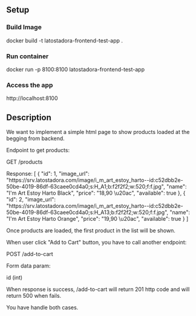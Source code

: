 ## Setup
### Build Image

docker build -t latostadora-frontend-test-app .

### Run container

docker run -p 8100:8100 latostadora-frontend-test-app

### Access the app

http://localhost:8100


## Description

We want to implement a simple html page to show products loaded at the begging from backend.

Endpoint to get products: 

GET /products

Response:
[
    {
        "id": 1,
        "image_url": "https:\/\/srv.latostadora.com\/image\/i_m_art_estoy_harto--id:c52dbb2e-50be-4019-86df-63caee0cd4a0;s:H_A1;b:f2f2f2;w:520;f:f.jpg",
        "name": "I'm Art Estoy Harto Black",
        "price": "18,90 \u20ac",
        "available": true
    },
    {
        "id": 2,
        "image_url": "https:\/\/srv.latostadora.com\/image\/i_m_art_estoy_harto--id:c52dbb2e-50be-4019-86df-63caee0cd4a0;s:H_A13;b:f2f2f2;w:520;f:f.jpg",
        "name": "I'm Art Estoy Harto Orange",
        "price": "19,90 \u20ac",
        "available": true
    }
]




Once products are loaded, the first product in the list will be shown.

When user click "Add to Cart" button, you have to call another endpoint:

POST /add-to-cart

Form data param:

id (int)

When response is success, /add-to-cart will return 201 http code and will return 500 when fails.

You have handle both cases.